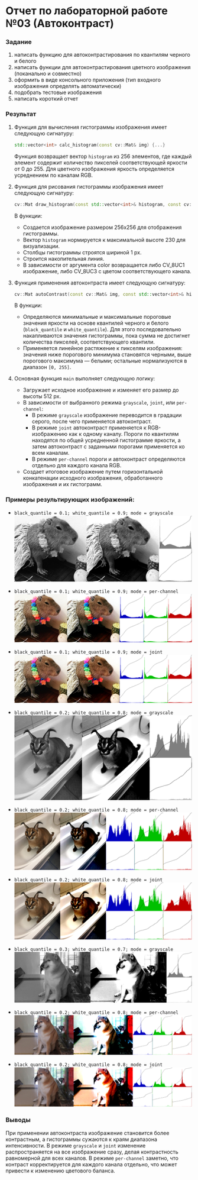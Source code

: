 # Отчет по лабораторной работе №03 (Автоконтраст)

### Задание

1. написать функцию для автоконтрастирования по квантилям черного и белого
2. написать функции для автоконтрастирования цветного изображения (поканально и совместно)
3. оформить в виде консольного приложения (тип входного изображения определять автоматически)
4. подобрать тестовые изображения
5. написать короткий отчет

### Результат

1. Функция для вычисления гистограммы изображения имеет следующую сигнатуру:
   ```cpp
   std::vector<int> calc_histogram(const cv::Mat& img) {...}
   ```
   Функция возвращает вектор `histogram` из 256 элементов, где каждый элемент содержит количество пикселей соответствующей яркости от 0 до 255. Для цветного изображения яркость определяется усреднением по каналам RGB.

2. Функция для рисования гистограммы изображения имеет следующую сигнатуру:
   ```cpp
   cv::Mat draw_histogram(const std::vector<int>& histogram, const cv::Mat& img, const cv::Scalar color = cv::Scalar(127), bool gray = true) {...}
   ```
   В функции:
   * Создается изображение размером 256x256 для отображения гистограммы.
   * Вектор `histogram` нормируется к максимальной высоте 230 для визуализации.
   * Столбцы гистограммы строятся шириной 1 px.
   * Строится накопительная линия.
   * В зависимости от аргумента color возвращается либо CV_8UC1 изображение, либо CV_8UC3 с цветом соответствующего канала.

3. Функция применения автоконтраста имеет следующую сигнатуру:
   ```cpp
   cv::Mat autoContrast(const cv::Mat& img, const std::vector<int>& histogram, double black_quantile, double white_quantile) {...}
   ```
   В функции:
   * Определяются минимальные и максимальные пороговые значения яркости на основе квантилей черного и белого (`black_quantile` и `white_quantile`). Для этого последовательно накапливаются значения гистограммы, пока сумма не достигнет количества пикселей, соответствующего квантили.
   * Применяется линейное растяжение к пикселям изображения: значения ниже порогового минимума становятся черными, выше порогового максимума — белыми; остальные нормализуются в диапазон `[0, 255]`.

4. Основная функция `main` выполняет следующую логику:
   * Загружает исходное изображение и изменяет его размер до высоты 512 px.
   * В зависимости от выбранного режима `grayscale`, `joint`, или `per-channel`:
      * В режиме `grayscale` изображение переводится в градации серого, после чего применяется автоконтраст.
      * В режиме `joint` автоконтраст применяется к RGB-изображению как к одному каналу. Пороги по квантилям находятся по общей усредненной гистограмме яркости, а затем автоконтраст с заданными порогами применяется ко всем каналам.
      * В режиме `per-channel` пороги и автоконтраст определяются отдельно для каждого канала RGB.
   * Создает итоговое изображение путем горизонтальной конкатенации исходного изображения, обработанного изображения и их гистограмм.

### Примеры результирующих изображений:
* `black_quantile = 0.1; white_quantile = 0.9; mode = grayscale`
![](capy_gray_0.1_0.9.png)
* `black_quantile = 0.1; white_quantile = 0.9; mode = per-channel`
![](capy_per-channel_0.1_0.9.png)
* `black_quantile = 0.1; white_quantile = 0.9; mode = joint`
![](capy_joint_0.1_0.9.png)

* `black_quantile = 0.2; white_quantile = 0.8; mode = grayscale`
![](floppa_grayscale_0.2_0.8.png)
* `black_quantile = 0.2; white_quantile = 0.8; mode = per-channel`
![](floppa_per-channel_0.2_0.8.png)
* `black_quantile = 0.2; white_quantile = 0.8; mode = joint`
![](floppa_joint_0.2_0.8.png)

* `black_quantile = 0.3; white_quantile = 0.7; mode = grayscale`
![](cheems_grayscale_0.3_0.7.png)
* `black_quantile = 0.2; white_quantile = 0.8; mode = per-channel`
![](cheems_per-channel_0.3_0.7.png)
* `black_quantile = 0.2; white_quantile = 0.8; mode = joint`
![](cheems_joint_0.3_0.7.png)

### Выводы

При применении автоконтраста изображение становится более контрастным, а гистограммы сужаются к краям диапазона интенсивности. В режиме `grayscale` и `joint` изменение распространяется на все изображение сразу, делая контрастность равномерной для всех каналов. В режиме `per-channel` заметно, что контраст корректируется для каждого канала отдельно, что может привести к изменению цветового баланса.
